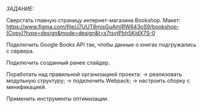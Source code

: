 _ЗАДАНИЕ:_

Сверстать главную страницу интернет-магазина Bookshop. Макет: https://www.figma.com/file/J7UUT8misGuAmIRW643oS9/bookshop-(Copy)?type=design&mode=design&t=x7tsvtPbh5KidX7S-0

Подключить Google Books API так, чтобы данные о книгах подгружались с сервера.

Подключить созданный ранее слайдер.

Поработать над правильной организацией проекта:
→ реализовать модульную структуру;
→ подключить Webpack;
→ настроить сборку с минификацией.

Применить инструменты оптимизации.
